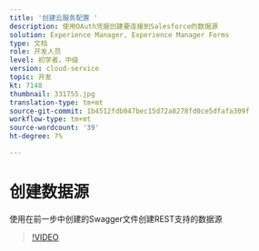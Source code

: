 ```yaml
---
title: '创建云服务配置 '
description: 使用OAuth凭据创建要连接到Salesforce的数据源
solution: Experience Manager, Experience Manager Forms
type: 文档
role: 开发人员
level: 初学者，中级
version: cloud-service
topic: 开发
kt: 7148
thumbnail: 331755.jpg
translation-type: tm+mt
source-git-commit: 1b4512fdb047bec15d72a8278fd0ce5dfafa309f
workflow-type: tm+mt
source-wordcount: '39'
ht-degree: 7%

---
```


# 创建数据源

使用在前一步中创建的Swagger文件创建REST支持的数据源

>[!VIDEO](https://video.tv.adobe.com/v/331755/?quality=12&learn=on)
